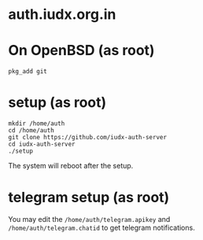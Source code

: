 # auth.iudx.org.in

# On OpenBSD (as root)
```
pkg_add git 
``` 

# setup (as root) 
```
mkdir /home/auth
cd /home/auth
git clone https://github.com/iudx-auth-server
cd iudx-auth-server
./setup
```
The system will reboot after the setup.

# telegram setup (as root) 
You may edit the `/home/auth/telegram.apikey` and `/home/auth/telegram.chatid` to
get telegram notifications.

